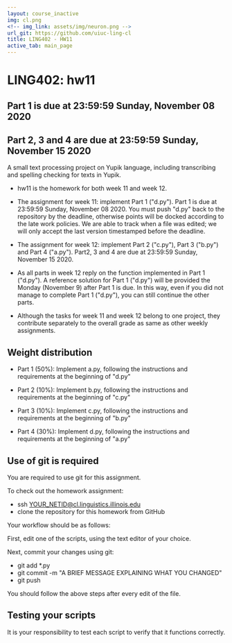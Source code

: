 ```yaml
---
layout: course_inactive
img: cl.png
<!-- img_link: assets/img/neuron.png -->
url_git: https://github.com/uiuc-ling-cl
title: LING402 - HW11
active_tab: main_page 
---
```


# LING402: hw11
## Part 1 is due at 23:59:59 Sunday, November 08 2020
## Part 2, 3 and 4 are due at 23:59:59 Sunday, November 15 2020

A small text processing project on Yupik language, including transcribing and spelling checking for texts in Yupik.

* hw11 is the homework for both week 11 and week 12.

* The assignment for week 11: implement Part 1 ("d.py"). Part 1 is due at 23:59:59 Sunday, November 08 2020. You must push "d.py" back to the repository by the deadline, otherwise points will be docked according to the late work policies. We are able to track when a file was edited; we will only accept the last version timestamped before the deadline. 

* The assignment for week 12: implement Part 2 ("c.py"), Part 3 ("b.py") and Part 4 ("a.py"). Part2, 3 and 4 are due at 23:59:59 Sunday, November 15 2020. 

* As all parts in week 12 reply on the function implemented in Part 1 ("d.py"). A reference solution for Part 1 ("d.py") will be provided the Monday (November 9) after Part 1 is due. In this way, even if you did not manage to complete Part 1 ("d.py"), you can still continue the other parts. 

* Although the tasks for week 11 and week 12 belong to one project, they contribute separately to the overall grade as same as other weekly assignments.


Weight distribution
-------------------

* Part 1 (50%): Implement a.py, following the instructions and requirements at the beginning of "d.py"


* Part 2 (10%): Implement b.py, following the instructions and requirements at the beginning of "c.py"


* Part 3 (10%): Implement c.py, following the instructions and requirements at the beginning of "b.py"


* Part 4 (30%): Implement d.py, following the instructions and requirements at the beginning of "a.py"


Use of git is required
----------------------

You are required to use git for this assignment.

To check out the homework assignment:

* ssh YOUR_NETID@cl.linguistics.illinois.edu
* clone the repository for this homework from GitHub

Your workflow should be as follows:

First, edit one of the scripts, using the text editor of your choice.

Next, commit your changes using git:

* git add *.py
* git commit -m "A BRIEF MESSAGE EXPLAINING WHAT YOU CHANGED"
* git push

You should follow the above steps after every edit of the file. 


Testing your scripts
--------------------

It is your responsibility to test each script to verify that it functions correctly.


